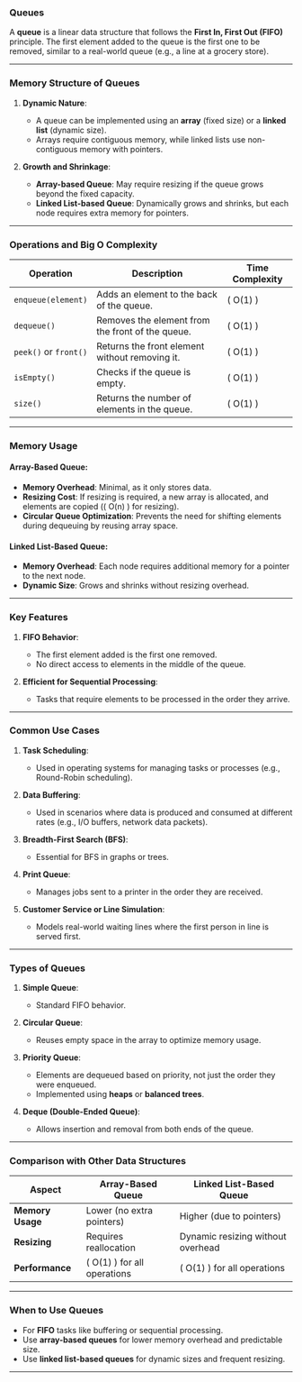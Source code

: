 ### **Queues**

A **queue** is a linear data structure that follows the **First In, First Out (FIFO)** principle. The first element added to the queue is the first one to be removed, similar to a real-world queue (e.g., a line at a grocery store).

---

### **Memory Structure of Queues**

1. **Dynamic Nature**:
   - A queue can be implemented using an **array** (fixed size) or a **linked list** (dynamic size).
   - Arrays require contiguous memory, while linked lists use non-contiguous memory with pointers.

2. **Growth and Shrinkage**:
   - **Array-based Queue**: May require resizing if the queue grows beyond the fixed capacity.
   - **Linked List-based Queue**: Dynamically grows and shrinks, but each node requires extra memory for pointers.

---

### **Operations and Big O Complexity**

| **Operation**         | **Description**                                       | **Time Complexity** |
|------------------------|-------------------------------------------------------|----------------------|
| `enqueue(element)`     | Adds an element to the back of the queue.             | \( O(1) \)           |
| `dequeue()`            | Removes the element from the front of the queue.      | \( O(1) \)           |
| `peek()` or `front()`  | Returns the front element without removing it.        | \( O(1) \)           |
| `isEmpty()`            | Checks if the queue is empty.                         | \( O(1) \)           |
| `size()`               | Returns the number of elements in the queue.          | \( O(1) \)           |

---

### **Memory Usage**

#### Array-Based Queue:
- **Memory Overhead**: Minimal, as it only stores data.
- **Resizing Cost**: If resizing is required, a new array is allocated, and elements are copied (\( O(n) \) for resizing).
- **Circular Queue Optimization**: Prevents the need for shifting elements during dequeuing by reusing array space.

#### Linked List-Based Queue:
- **Memory Overhead**: Each node requires additional memory for a pointer to the next node.
- **Dynamic Size**: Grows and shrinks without resizing overhead.

---

### **Key Features**

1. **FIFO Behavior**:
   - The first element added is the first one removed.
   - No direct access to elements in the middle of the queue.

2. **Efficient for Sequential Processing**:
   - Tasks that require elements to be processed in the order they arrive.

---

### **Common Use Cases**

1. **Task Scheduling**:
   - Used in operating systems for managing tasks or processes (e.g., Round-Robin scheduling).

2. **Data Buffering**:
   - Used in scenarios where data is produced and consumed at different rates (e.g., I/O buffers, network data packets).

3. **Breadth-First Search (BFS)**:
   - Essential for BFS in graphs or trees.

4. **Print Queue**:
   - Manages jobs sent to a printer in the order they are received.

5. **Customer Service or Line Simulation**:
   - Models real-world waiting lines where the first person in line is served first.

---

### **Types of Queues**

1. **Simple Queue**:
   - Standard FIFO behavior.

2. **Circular Queue**:
   - Reuses empty space in the array to optimize memory usage.

3. **Priority Queue**:
   - Elements are dequeued based on priority, not just the order they were enqueued.
   - Implemented using **heaps** or **balanced trees**.

4. **Deque (Double-Ended Queue)**:
   - Allows insertion and removal from both ends of the queue.

---

### **Comparison with Other Data Structures**

| **Aspect**           | **Array-Based Queue**        | **Linked List-Based Queue**         |
|-----------------------|------------------------------|-------------------------------------|
| **Memory Usage**      | Lower (no extra pointers)    | Higher (due to pointers)           |
| **Resizing**          | Requires reallocation        | Dynamic resizing without overhead  |
| **Performance**       | \( O(1) \) for all operations | \( O(1) \) for all operations      |

---

### **When to Use Queues**

- For **FIFO** tasks like buffering or sequential processing.
- Use **array-based queues** for lower memory overhead and predictable size.
- Use **linked list-based queues** for dynamic sizes and frequent resizing.

---
